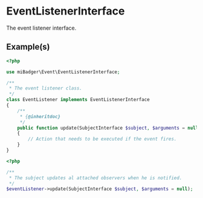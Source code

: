 # EventListenerInterface

The event listener interface.

## Example(s)

```php
<?php

use miBadger\Event\EventListenerInterface;

/**
 * The event listener class.
 */
class EventListener implements EventListenerInterface
{
	/**
	 * {@inheritdoc}
	 */
	public function update(SubjectInterface $subject, $arguments = null)
	{
		// Action that needs to be executed if the event fires.
	}
}
```

```php
<?php

/**
 * The subject updates al attached observers when he is notified.
 */
$eventListener->update(SubjectInterface $subject, $arguments = null);
```
